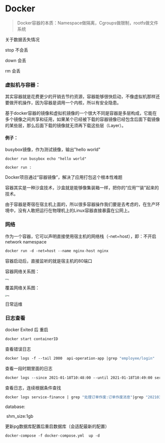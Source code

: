 # Docker

> Docker容器的本质：Namespace做隔离，Cgroups做限制，rootfs做文件系统



关于数据丢失情况

stop  不会丢

down  会丢

rm 会丢



### 虚拟机与容器：

其实容器就是花费更少的开销去节约资源，容器能够很快启动，不像虚拟机那样还要做开机操作，因为容器是调用一个内核，所以有安全隐患。

基于docker容器的镜像和虚拟机镜像的一个很大不同是容器是多层构成，它能在多个镜像之间共享和征用，如果某个已经被下载的容器镜像已经包含后面下载镜像的某些层，那么后面下载的镜像就无须再下载这些层（Layer）。



#### 例子：

busybox镜像，作为测试镜像，输出"hello world"

<code>docker run busybox echo "hello world"</code>

<code>docker run <image>:<tag></code>

Docker项目通过“容器镜像”，解决了应用打包这个根本性难题

容器其实是一种沙盒技术，沙盒就是能够像集装箱一样，把你的“应用”“装”起来的技术。

由于容器是寄宿在宿主机上面的，所以很多容器操作我们要是去考虑的，在生产环境中，没有人敢把运行在物理机上的Linux容器直接暴露在公网上。



### 网络

作为一个容器，它可以声明直接使用宿主机的网络栈（-net=host），即：不开启network namespace

```dockerfile
docker run -d -net=host --name nginx-host nginx
```

容器启动后，直接监听的就是宿主机的80端口

容器网络关系图：

<img src="https://static001.geekbang.org/resource/image/e0/66/e0d28e0371f93af619e91a86eda99a66.png" alt="img" style="zoom:30%;margin-left:-1px" />



覆盖网络关系图：

<img src="https://static001.geekbang.org/resource/image/b4/3d/b4387a992352109398a66d1dbe6e413d.png" alt="img" style="zoom:33%;margin-left:-1px" />





日常运维

### 日志查看

docker Exited 后 重启

```dockerfile
docker start containerID 
```



查看错误日志

```dockerfile
docker logs -f --tail 2000  api-operation-app |grep "employee/login"
```



查看一段时期里面的日志

```dockerfile
docker logs --since 2021-01-18T10:48:00 --until 2021-01-18T10:49:00 service-profile
```



查看日志，连续根据条件查找

```dockerfile
docker logs service-finance | grep "处理订单作废:订单作废消息"|grep "202103231653334144"
```



database:

​	shm_size:1gb

更新pg数据库配置后重启数据库（会适配最新的配置）

```dockerfile
docker-compose -f docker-compose.yml  up -d
```

